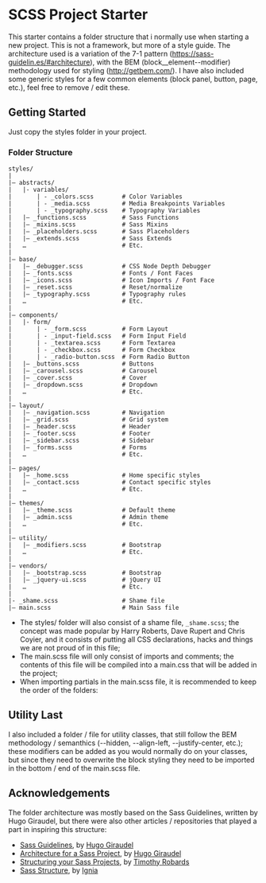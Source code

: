 # SCSS Project Starter

This starter contains a folder structure that i normally use when starting a new project. This is not a framework, but more of a style guide. The architecture used is a variation of the 7-1 pattern (https://sass-guidelin.es/#architecture), with the BEM (block__element--modifier) methodology used for styling (http://getbem.com/). I have also included some generic styles for a few common elements (block panel, button, page, etc.), feel free to remove / edit these.


## Getting Started

Just copy the styles folder in your project.


### Folder Structure


```
styles/
|
|– abstracts/
|   |- variables/
|       | - _colors.scss        # Color Variables
|       | - _media.scss         # Media Breakpoints Variables
|       | - _typography.scss    # Typography Variables
|   |– _functions.scss          # Sass Functions
|   |– _mixins.scss             # Sass Mixins
|   |– _placeholders.scss       # Sass Placeholders
|   |– _extends.scss            # Sass Extends
|   …                           # Etc.
|
|– base/
|   |– _debugger.scss           # CSS Node Depth Debugger
|   |– _fonts.scss              # Fonts / Font Faces
|   |– _icons.scss              # Icon Imports / Font Face
|   |– _reset.scss              # Reset/normalize
|   |– _typography.scss         # Typography rules
|   …                           # Etc.
|
|– components/
|   |- form/
|       | - _form.scss          # Form Layout
|       | - _input-field.scss   # Form Input Field
|       | - _textarea.scss      # Form Textarea
|       | - _checkbox.scss      # Form Checkbox
|       | - _radio-button.scss  # Form Radio Button
|   |– _buttons.scss            # Buttons
|   |– _carousel.scss           # Carousel
|   |– _cover.scss              # Cover
|   |– _dropdown.scss           # Dropdown
|   …                           # Etc.
|
|– layout/
|   |– _navigation.scss         # Navigation
|   |– _grid.scss               # Grid system
|   |– _header.scss             # Header
|   |– _footer.scss             # Footer
|   |– _sidebar.scss            # Sidebar
|   |– _forms.scss              # Forms
|   …                           # Etc.
|
|– pages/
|   |– _home.scss               # Home specific styles
|   |– _contact.scss            # Contact specific styles
|   …                           # Etc.
|
|– themes/
|   |– _theme.scss              # Default theme
|   |– _admin.scss              # Admin theme
|   …                           # Etc.
|
|– utility/
|   |– _modifiers.scss          # Bootstrap
|   …                           # Etc.
|
|– vendors/
|   |– _bootstrap.scss          # Bootstrap
|   |– _jquery-ui.scss          # jQuery UI
|   …                           # Etc.
|
|- _shame.scss                  # Shame file
|– main.scss                    # Main Sass file
```


* The styles/ folder will also consist of a shame file, ```_shame.scss```; the concept was made popular by Harry Roberts, Dave Rupert and Chris Coyier, 
and it consists of putting all CSS declarations, hacks and things we are not proud of in this file;
* The main.scss file will only consist of imports and comments; the contents of this file will be compiled into a main.css that will be added in the project;
* When importing partials in the main.scss file, it is recommended to keep the order of the folders:


## Utility Last

I also included a folder / file for utility classes, that still follow the BEM methodology / semanthics (--hidden, --align-left, --justify-center, etc.); these modifiers can be added as you would normally do on your classes, but since they need to overwrite the block styling they need to be imported in the bottom / end of the main.scss file.




## Acknowledgements

The folder architecture was mostly based on the Sass Guidelines, written by Hugo Giraudel, but there were also other articles / repositories that played a part in inspiring this structure:

- [Sass Guidelines](https://sass-guidelin.es/#architecture), by [Hugo Giraudel](https://hugogiraudel.com/)
- [Architecture for a Sass Project](http://www.sitepoint.com/architecture-sass-project/), by [Hugo Giraudel](https://hugogiraudel.com/)
- [Structuring your Sass Projects](https://itnext.io/structuring-your-sass-projects-c8d41fa55ed4), by [Timothy Robards](https://itnext.io/@timothyrobards)
- [Sass Structure](https://github.com/Ignia/Sass-Structure), by [Ignia](https://github.com/Ignia)
